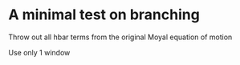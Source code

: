 # A minimal test on branching
Throw out all hbar terms from the original Moyal equation of motion

Use only 1 window